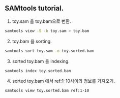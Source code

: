## SAMtools tutorial.

1. toy.sam 을 toy.bam으로 변환.

```bash
samtools view -S -b toy.sam > toy.bam
```

2. toy.bam 을 sorting.

```bash
samtools sort toy.sam -o toy.sorted.bam
```

3. sorted toy.bam 을 indexing.

```bash
samtools index toy.sorted.bam
```

4. sorted toy.bam 에서 ref:1-10사이의 정보를 가져오기.

```bash
samtools view toy.sorted.bam ref:1-10
```
